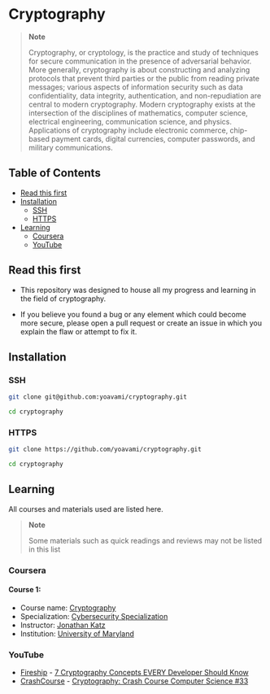 # Cryptography

> **Note**
> 
> Cryptography, or cryptology, is the practice and study of techniques for secure communication in the presence of adversarial behavior. More generally, 
> cryptography is about constructing and analyzing protocols that prevent third parties or the public from reading private messages; various aspects of
> information security such as data confidentiality, data integrity, authentication, and non-repudiation are central to modern cryptography. Modern 
> cryptography exists at the intersection of the disciplines of mathematics, computer science, electrical engineering, communication science, and physics. 
> Applications of cryptography include electronic commerce, chip-based payment cards, digital currencies, computer passwords, and military communications.

## Table of Contents

* [Read this first](#read-this-first)
* [Installation](#installation)
  * [SSH](#ssh)
  * [HTTPS](#https)
* [Learning](#learning)
  * [Coursera](#coursera)
  * [YouTube](#youtube)

## Read this first 

* This repository was designed to house all my progress and learning in the field of cryptography.

* If you believe you found a bug or any element which could become more secure, please open a pull request or create an issue in which you explain the 
  flaw or attempt to fix it.
  
## Installation

### SSH

```bash
git clone git@github.com:yoavami/cryptography.git
```
```bash
cd cryptography
```

### HTTPS

```bash
git clone https://github.com/yoavami/cryptography.git
```
```bash
cd cryptography
```

## Learning

All courses and materials used are listed here. 
> **Note**
> 
> Some materials such as quick readings and reviews may not be listed in this list

### Coursera

#### Course 1:
* Course name: [Cryptography](https://www.coursera.org/learn/cryptography)
* Specialization: [Cybersecurity Specialization](https://www.coursera.org/specializations/cyber-security)
* Instructor: [Jonathan Katz](https://www.cs.umd.edu/~jkatz/)
* Institution: [University of Maryland](https://www.umd.edu)

### YouTube

* [Fireship](https://www.youtube.com/c/Fireship)  -  [7 Cryptography Concepts EVERY Developer Should Know](https://youtu.be/NuyzuNBFWxQ)
* [CrashCourse](https://www.youtube.com/c/crashcourse)  -  [Cryptography: Crash Course Computer Science #33](https://youtu.be/jhXCTbFnK8o)






